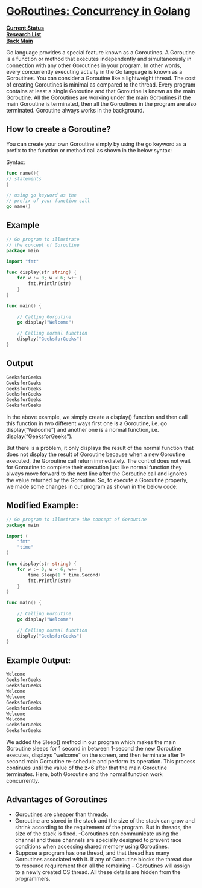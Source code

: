 # **[GoRoutines: Concurrency in Golang](https://www.geeksforgeeks.org/goroutines-concurrency-in-golang/)**

**[Current Status](../../../development/status/weekly/current_status.md)**\
**[Research List](../../research_list.md)**\
**[Back Main](../../../README.md)**

Go language provides a special feature known as a Goroutines. A Goroutine is a function or method that executes independently and simultaneously in connection with any other Goroutines in your program. In other words, every concurrently executing activity in the Go language is known as a Goroutines. You can consider a Goroutine like a lightweight thread. The cost of creating Goroutines is minimal as compared to the thread. Every program contains at least a single Goroutine and that Goroutine is known as the main Goroutine. All the Goroutines are working under the main Goroutines if the main Goroutine is terminated, then all the Goroutines in the program are also terminated. Goroutine always works in the background.

## How to create a Goroutine?
You can create your own Goroutine simply by using the go keyword as a prefix to the function or method call as shown in the below syntax:

Syntax:
```go
func name(){
// statements
}

// using go keyword as the 
// prefix of your function call
go name()
```

## Example

```go
// Go program to illustrate
// the concept of Goroutine
package main

import "fmt"

func display(str string) {
    for w := 0; w < 6; w++ {
        fmt.Println(str)
    }
}

func main() {

    // Calling Goroutine
    go display("Welcome")

    // Calling normal function
    display("GeeksforGeeks")
}
```

## Output

```bash
GeeksforGeeks
GeeksforGeeks
GeeksforGeeks
GeeksforGeeks
GeeksforGeeks
GeeksforGeeks
```

In the above example, we simply create a display() function and then call this function in two different ways first one is a Goroutine, i.e. go display(“Welcome”) and another one is a normal function, i.e. display(“GeeksforGeeks”).

But there is a problem, it only displays the result of the normal function that does not display the result of Goroutine because when a new Goroutine executed, the Goroutine call return immediately. The control does not wait for Goroutine to complete their execution just like normal function they always move forward to the next line after the Goroutine call and ignores the value returned by the Goroutine. So, to execute a Goroutine properly, we made some changes in our program as shown in the below code:

## Modified Example:

```go
// Go program to illustrate the concept of Goroutine
package main

import (
    "fmt"
    "time"
)

func display(str string) {
    for w := 0; w < 6; w++ {
        time.Sleep(1 * time.Second)
        fmt.Println(str)
    }
}

func main() {

    // Calling Goroutine
    go display("Welcome")

    // Calling normal function
    display("GeeksforGeeks")
}
```

## Example Output:

```bash
Welcome
GeeksforGeeks
GeeksforGeeks
Welcome
Welcome
GeeksforGeeks
GeeksforGeeks
Welcome
Welcome
GeeksforGeeks
GeeksforGeeks
```

We added the Sleep() method in our program which makes the main Goroutine sleeps for 1 second in between 1-second the new Goroutine executes, displays “welcome“ on the screen, and then terminate after 1-second main Goroutine re-schedule and perform its operation. This process continues until the value of the z<6 after that the main Goroutine terminates. Here, both Goroutine and the normal function work concurrently.

## Advantages of Goroutines

- Goroutines are cheaper than threads.
- Goroutine are stored in the stack and the size of the stack can grow and shrink according to the requirement of the program. But in threads, the size of the stack is fixed.
-Goroutines can communicate using the channel and these channels are specially designed to prevent race conditions when accessing shared memory using Goroutines.
- Suppose a program has one thread, and that thread has many Goroutines associated with it. If any of Goroutine blocks the thread due to resource requirement then all the remaining - Goroutines will assign to a newly created OS thread. All these details are hidden from the programmers.
